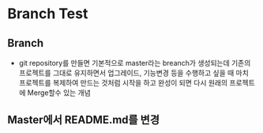 # Branch Test

## Branch
* git repository를 만들면 기본적으로 master라는 breanch가 생성되는데
기존의 프로젝트를 그대로 유지하면서 업그레이드, 기능변경 등을 수행하고 싶을 때
마치 프로젝트를 복제하여 만드는 것처럼 시작을 하고
완성이 되면 다시 원래의 프로젝트에 Merge할수 있는 개념

## Master에서 README.md를 변경